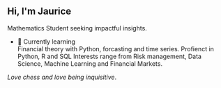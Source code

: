 

## Hi, I'm Jaurice 

Mathematics Student seeking impactful insights.

- 🔭 Currently learning  
       Financial theory with Python, forcasting and time series.
  Profienct in Python, R and SQL
Interests range from Risk management, Data Science, Machine Learning and Financial Markets.

_Love chess and love being inquisitive_.

 


